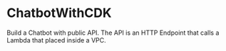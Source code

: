 # ChatbotWithCDK

Build a Chatbot with public API. The API is an HTTP Endpoint that calls a Lambda that placed inside a VPC.
